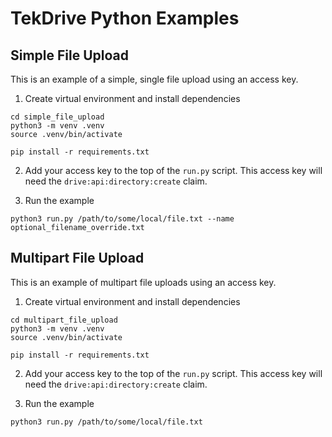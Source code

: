 # TekDrive Python Examples

## Simple File Upload
This is an example of a simple, single file upload using an access key.

1. Create virtual environment and install dependencies
```
cd simple_file_upload
python3 -m venv .venv
source .venv/bin/activate

pip install -r requirements.txt
```

2. Add your access key to the top of the `run.py` script. This access key will need the `drive:api:directory:create` claim.

3. Run the example
```
python3 run.py /path/to/some/local/file.txt --name optional_filename_override.txt
```


## Multipart File Upload
This is an example of multipart file uploads using an access key.

1. Create virtual environment and install dependencies
```
cd multipart_file_upload
python3 -m venv .venv
source .venv/bin/activate

pip install -r requirements.txt
```

2. Add your access key to the top of the `run.py` script. This access key will need the `drive:api:directory:create` claim.

3. Run the example
```
python3 run.py /path/to/some/local/file.txt
```
